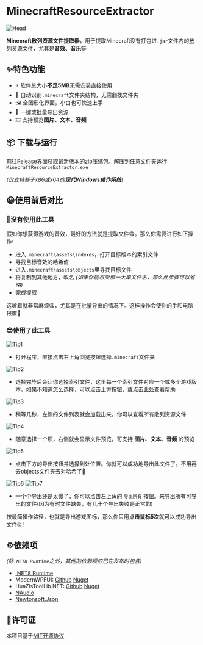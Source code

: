 # MinecraftResourceExtractor

![Head](/MinecraftResourceExtractor/Assets/readme/headImage.png)

**Minecraft散列资源文件提取器**，用于提取Minecraft没有打包进`.jar`文件内的[散列资源文件](https://zh.minecraft.wiki/w/散列资源文件)，尤其是**音效、音乐**等

## ✨特色功能
- ⚡ 软件总大小**不足5MB**无需安装直接使用
- 🧩 自动识别`.minecraft`文件夹结构，无需翻找文件夹
- 🖼 全图形化界面，小白也可快速上手
- 💾 一键或批量导出资源
- 🎞 支持预览**图片、文本、音频**


## 📦 下载与运行
前往[Release界面](https://github.com/isHuaMouRen/MinecraftResourceExtractor/releases)获取最新版本的zip压缩包。解压到任意文件夹运行`MinecraftResourceExtractor.exe`

*(仅支持基于x86或x64的**现代Windows操作系统**)*

## 😀使用前后对比

### 🤔没有使用此工具

假如你想获得游戏的音效，最好的方法就是提取文件😋。那么你需要进行如下操作:

- 进入`.minecraft\assets\indexes`，打开目标版本的索引文件
- 寻找目标音效的哈希值
- 进入`.minecraft\assets\objects`里寻找目标文件
- 将复制到其他地方，改名 *(如果你能忍受那一大串文件名，那么此步骤可以省略)*
- 完成提取

这听着就非常麻烦😩，尤其是在批量导出的情况下。这样操作会使你的手和电脑报废🤯


### 😎使用了此工具
![Tip1](/MinecraftResourceExtractor/Assets/readme/tip1.png)

- 打开程序，直接点击右上角浏览按钮选择`.minecraft`文件夹


![Tip2](/MinecraftResourceExtractor/Assets/readme/tip2.png)

- 选择完毕后会让你选择索引文件，这里每一个索引文件对应一个或多个游戏版本。如果不知道怎么选择，可以点击上方按钮，或点击[此处](https://zh.minecraft.wiki/w/散列资源文件#索引名称)查看帮助


![Tip3](/MinecraftResourceExtractor/Assets/readme/tip3.png)

- 稍等几秒，左侧的文件列表就会加载出来，你可以查看所有散列资源文件


![Tip4](/MinecraftResourceExtractor/Assets/readme/tip4.png)

- 随意选择一个项，右侧就会显示文件预览，可支持 **图片、文本、音频** 的预览


![Tip5](/MinecraftResourceExtractor/Assets/readme/tip5.png)

- 点击下方的导出按钮并选择到处位置。你就可以成功地导出此文件了。不用再去objects文件夹去对哈希了🥰


![Tip6](/MinecraftResourceExtractor/Assets/readme/tip6.png)
![Tip7](/MinecraftResourceExtractor/Assets/readme/tip7.png)

- 一个个导出还是太慢了，你可以点击左上角的 `导出所有` 按钮。来导出所有可导出的文件(因为有时文件缺失，有几十个导出失败是正常的)


按最简操作路径，也就是导出游戏图标，那么你只用**点击鼠标5次**就可以成功导出文件🤓！


## ⚙依赖项
*(除`.NET8 Runtime`之外，其他的依赖项应已在发布时包含)*

- [.NET8 Runtime](https://dotnet.microsoft.com/zh-cn/download/dotnet/8.0)
- ModernWPFUI: [Github](https://github.com/Kinnara/ModernWpf) [Nuget](https://www.nuget.org/packages/ModernWpfUI)
- HuaZisToolLib.NET: [Github](https://github.com/isHuaMouRen/GeneralFunctions) [Nuget](https://www.nuget.org/packages/HuaZisToolLib.NET)
- [NAudio](https://www.nuget.org/packages/NAudio)
- [Newtonsoft.Json](https://www.nuget.org/packages/newtonsoft.json)

## 📜许可证
本项目基于[MIT开源协议](/LICENSE)
